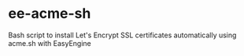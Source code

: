 # ee-acme-sh
Bash script to install Let's Encrypt SSL certificates automatically using acme.sh with EasyEngine
